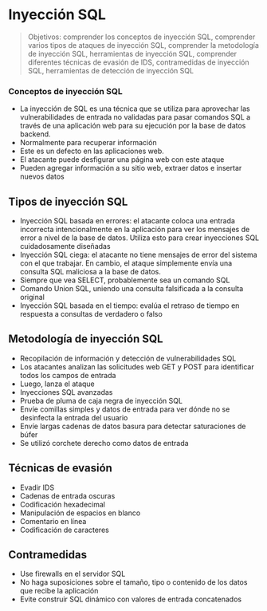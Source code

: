 # Inyección SQL

> Objetivos: comprender los conceptos de inyección SQL, comprender varios tipos de ataques de inyección SQL, comprender la metodología de inyección SQL, herramientas de inyección SQL, comprender diferentes técnicas de evasión de IDS, contramedidas de inyección SQL, herramientas de detección de inyección SQL

### Conceptos de inyección SQL

* La inyección de SQL es una técnica que se utiliza para aprovechar las vulnerabilidades de entrada no validadas para pasar comandos SQL a través de una aplicación web para su ejecución por la base de datos backend.
* Normalmente para recuperar información
* Este es un defecto en las aplicaciones web.
* El atacante puede desfigurar una página web con este ataque
* Pueden agregar información a su sitio web, extraer datos e insertar nuevos datos

## Tipos de inyección SQL

* Inyección SQL basada en errores: el atacante coloca una entrada incorrecta intencionalmente en la aplicación para ver los mensajes de error a nivel de la base de datos. Utiliza esto para crear inyecciones SQL cuidadosamente diseñadas
* Inyección SQL ciega: el atacante no tiene mensajes de error del sistema con el que trabajar. En cambio, el ataque simplemente envía una consulta SQL maliciosa a la base de datos.
* Siempre que vea SELECT, probablemente sea un comando SQL
* Comando Union SQL, uniendo una consulta falsificada a la consulta original
* Inyección SQL basada en el tiempo: evalúa el retraso de tiempo en respuesta a consultas de verdadero o falso

## Metodología de inyección SQL

* Recopilación de información y detección de vulnerabilidades SQL
* Los atacantes analizan las solicitudes web GET y POST para identificar todos los campos de entrada
* Luego, lanza el ataque
* Inyecciones SQL avanzadas
* Prueba de pluma de caja negra de inyección SQL
* Envíe comillas simples y datos de entrada para ver dónde no se desinfecta la entrada del usuario
* Envíe largas cadenas de datos basura para detectar saturaciones de búfer
* Se utilizó corchete derecho como datos de entrada

## Técnicas de evasión

* Evadir IDS
* Cadenas de entrada oscuras
* Codificación hexadecimal
* Manipulación de espacios en blanco
* Comentario en línea
* Codificación de caracteres

## Contramedidas

* Use firewalls en el servidor SQL
* No haga suposiciones sobre el tamaño, tipo o contenido de los datos que recibe la aplicación
* Evite construir SQL dinámico con valores de entrada concatenados
